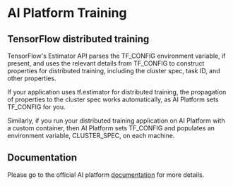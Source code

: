 # AI Platform Training

## TensorFlow distributed training

TensorFlow's Estimator API parses the TF_CONFIG environment variable,
if present, and uses the relevant details from TF_CONFIG to construct properties
for distributed training, including the cluster spec, task ID, and other
properties.

If your application uses tf.estimator for distributed training, the propagation
of properties to the cluster spec works automatically, as AI Platform sets
TF_CONFIG for you.

Similarly, if you run your distributed training application on AI Platform with
a custom container, then AI Platform sets TF_CONFIG and populates an environment
variable, CLUSTER_SPEC, on each machine.


## Documentation

Please go to the official AI platform [documentation](https://cloud.google.com/ml-engine/docs/tensorflow/distributed-training-details) for more details.
